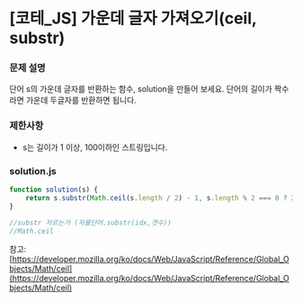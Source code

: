 # [코테_JS] 가운데 글자 가져오기(ceil, substr)

### **문제 설명**

단어 s의 가운데 글자를 반환하는 함수, solution을 만들어 보세요. 단어의 길이가 짝수라면 가운데 두글자를 반환하면 됩니다.

### 제한사항

- s는 길이가 1 이상, 100이하인 스트링입니다.

### solution.js

```jsx
function solution(s) {
    return s.substr(Math.ceil(s.length / 2) - 1, s.length % 2 === 0 ? 2 : 1);
}

//substr 자르는거 (자를단어.substr(idx,갯수))
//Math.ceil
```

참고: [https://developer.mozilla.org/ko/docs/Web/JavaScript/Reference/Global_Objects/Math/ceil](https://developer.mozilla.org/ko/docs/Web/JavaScript/Reference/Global_Objects/Math/ceil)
